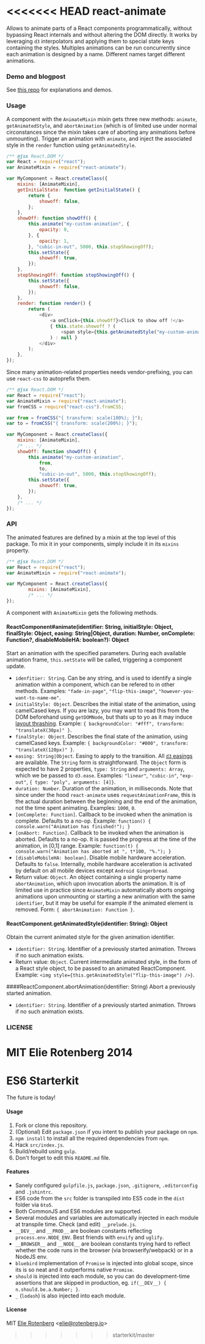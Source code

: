 <<<<<<< HEAD
react-animate
=============
Allows to animate parts of a React components programmatically, without bypassing React internals and without altering the DOM directly.
It works by leveraging `d3` interpolators and applying them to special state keys containing the styles.
Multiples animations can be run concurrently since each animation is designed by a name. Different names target different animations.


### Demo and blogpost
See [this repo](https://github.com/elierotenberg/react-styling-demo) for explanations and demos.

### Usage
A component with the `AnimateMixin` mixin gets three new methods: `animate`, `getAnimatedStyle`, and `abortAnimation` (which is of limited use under normal circonstances
since the mixin takes care of aborting any animations before unmounting).
Trigger an animation with `animate`, and inject the associated style in the `render` function using `getAnimatedStyle`.
```js
/** @jsx React.DOM */
var React = require("react");
var AnimateMixin = require("react-animate");

var MyComponent = React.createClass({
	mixins: [AnimateMixin],
	getInitialState: function getInitialState() {
		return {
			showoff: false,
		};
	},
	showOff: function showOff() {
		this.animate("my-custom-animation", {
			opacity: 0,
		}, {
			opacity: 1,
		}, "cubic-in-out", 5000, this.stopShowingOff);
		this.setState({
			showoff: true,
		});
	},
	stopShowingOff: function stopShowingOff() {
		this.setState({
			showoff: false,
		});
	},
	render: function render() {
		return (
			<div>
				<a onClick={this.showOff}>Click to show off !</a>
				{ this.state.showoff ? (
					<span style={this.getAnimatedStyle("my-custom-animation")}>What a show off !</span>
				) : null }
			</div>
		);
	},
});
```

Since many animation-related properties needs vendor-prefixing, you can use `react-css` to autoprefix them.
```js
/** @jsx React.DOM */
var React = require("react");
var AnimateMixin = require("react-animate");
var fromCSS = require("react-css").fromCSS;

var from = fromCSS("{ transform: scale(100%); }");
var to = fromCSS("{ transform: scale(200%); }");

var MyComponent = React.createClass({
	mixins: [AnimateMixin],
	/* ... */
	showOff: function showOff() {
		this.animate("my-custom-animation",
			from,
			to,
			"cubic-in-out", 5000, this.stopShowingOff);
		this.setState({
			showoff: true,
		});
	},
	/* ... */
});
```

### API
The animated features are defined by a mixin at the top level of this package. To mix it in your components, simply include it in its `mixins` property.
```js
/** @jsx React.DOM */
var React = require("react");
var AnimateMixin = require("react-animate");

var MyComponent = React.createClass({
		mixins: [AnimateMixin],
		/* ... */
});
```

A component with `AnimateMixin` gets the following methods.

#### ReactComponent#animate(identifier: String, initialStyle: Object, finalStyle: Object, easing: String|Object, duration: Number, onComplete: Function?, disableMobileHA: boolean?): Object
Start an animation with the specified parameters. During each available animation frame, `this.setState` will be called, triggering a component update.
- `idenfitier: String`. Can be any string, and is used to identify a single animation within a component, which can be refered to in other methods.
		Examples:  `"fade-in-page"`, `"flip-this-image"`, `"however-you-want-to-name-me"`.
- `initialStyle: Object`. Describes the initial state of the animation, using camelCased keys. If you are lazy, you may want to read this from the DOM beforehand using `getDOMNode`, but thats up to yo as it may induce [layout thrashing](http://wilsonpage.co.uk/preventing-layout-thrashing/).
		Example: `{ backgroundColor: "#fff", transform: "translateX(30px)" }`.
- `finalStyle: Object`. Describes the final state of the animation, using camelCased keys.
		Example: `{ backgroundColor: "#000", transform: "translateX(120px)" }`.
- `easing: String|Object`. Easing to apply to the transition. All [`d3` easings](https://github.com/mbostock/d3/wiki/Transitions#d3_ease) are available. The `String` form is straightforward. The `Object` form is expected to have 2 properties, `type: String` and `arguments: Array`, which we be passed to `d3.ease`.
		Examples: `"linear"`, `"cubic-in"`, `"exp-out"`, `{ type: "poly", arguments: [4]}`.
- `duration: Number`. Duration of the animation, in milliseconds. Note that since under the hood `react-animate` uses `requestAnimationFrame`, this is the actual duration between the beginning and the end of the animation, not the time spent animating.
		Examples: `1000`, `0`.
- `[onComplete: Function]`. Callback to be invoked when the animation is complete. Defaults to a no-op.
		Example: `function() { console.warn("Animation has finished!"); }`
- `[onAbort: Function]`. Callback to be invoked when the animation is aborted. Defaults to a no-op. It is passed the progress at the time of the animation, in [0,1] range.
		Example: `function(t) { console.warn("Animation has aborted at ", t*100, "%."); }`
- `[disableMobileHA: boolean]`. Disable mobile hardware acceleration. Defaults to `false`. Internally, mobile hardware acceleration is activated by default on all mobile devices except `Android Gingerbread`.
- Return value: `Object`. An object containing a single property name `abortAnimation`, which upon invocation aborts the animation. It is of limited use in practice since `AnimateMixin` automatically aborts ongoing animations upon unmounting or starting a new animation with the same `identifier`, but it may be useful for example if the animated element is removed.
		Form: `{ abortAnimation: Function }`.

#### ReactComponent.getAnimatedStyle(identifier: String): Object
Obtain the current animated style for the given animation identifier.

- `identifier: String`. Identifier of a previously started animation. Throws if no such animation exists.
- Return value: `Object`. Current intermediate animated style, in the form of a React style object, to be passed to an animated ReactComponent.
		Example: `<img style={this.getAnimatedStyle("flip-this-image") />}`.

####ReactComponent.abortAnimation(identifier: String)
Abort a previously started animation.
- `identifier: String`. Identifier of a previously started animation. Throws if no such animation exists.

### LICENSE
MIT Elie Rotenberg 2014
=======
ES6 Starterkit
==============

The future is today!

#### Usage

1. Fork or clone this repository.
2. (Optional) Edit `package.json` if you intent to publish your package on `npm`.
3. `npm install` to install all the required dependencies from `npm`.
4. Hack `src/index.js`.
5. Build/rebuild using `gulp`.
6. Don't forget to edit this `README.md` file.

#### Features

- Sanely configured `gulpfile.js`, `package.json`, `.gitignore`, `.editorconfig` and `.jshintrc`.
- ES6 code from the `src` folder is transpiled into ES5 code in the `dist` folder via `6to5`.
- Both CommonJS and ES6 modules are supported.
- Several modules and variables are automatically injected in each module at transpile time. Check (and edit) `__prelude.js`.
- `__DEV__` and `__PROD__` are boolean constants reflecting `process.env.NODE_ENV`. Best friends with `envify` and `uglify`.
- `__BROWSER__` and `__NODE__` are boolean constants trying hard to reflect whether the code runs in the browser (via browserify/webpack) or in a NodeJS env.
- `bluebird` implementation of `Promise` is injected into global scope, since its is so neat and it outperforms native `Promise`.
- `should` is injected into each module, so you can do development-time assertions that are skipped in production, eg. `if(__DEV__) { n.should.be.a.Number; }`.
- `_` (`lodash`) is also injected into each module.

#### License

MIT [Elie Rotenberg](http://elie.rotenberg.io) <[elie@rotenberg.io](mailto:elie@rotenberg.io)>
>>>>>>> starterkit/master
